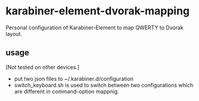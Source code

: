 # karabiner-element-dvorak-mapping
Personal configuration of Karabiner-Element to map QWERTY to Dvorak layout.

## usage
[Not tested on other devices.]
* put two json files to ~/.karabiner.d/configuration
* switch_keyboard.sh is used to switch between two configurations which are different in command-option mappnig.
